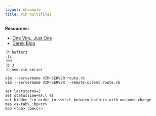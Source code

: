 ```yaml
---
layout: shownote
title: Vim multifiles
---
```

__Resources:__

- [One Vim...Just One](http://vimeo.com/4446112) 
- [Derek Blog](http://derekwyatt.org/) 
 
~~~
:h buffers
:ls
:bd
:b 3 
:h new-vim-server 
~~~

~~~
vim --servername VIM-SERVER route.rb
vim --servername VIM-SERVER --remote-silent route.rb 
~~~
  
~~~
set laststatus=2
set statusline=%F:\ %l
set hidden "in order to switch between buffers with unsaved change
map <s-tab> :bp<cr>
map <tab> :bn<cr>
~~~

